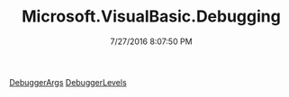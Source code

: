 ﻿---
title: Microsoft.VisualBasic.Debugging
date: 7/27/2016 8:07:50 PM
---

[DebuggerArgs](T-Microsoft.VisualBasic.Debugging.DebuggerArgs.html)
[DebuggerLevels](T-Microsoft.VisualBasic.Debugging.DebuggerLevels.html)
